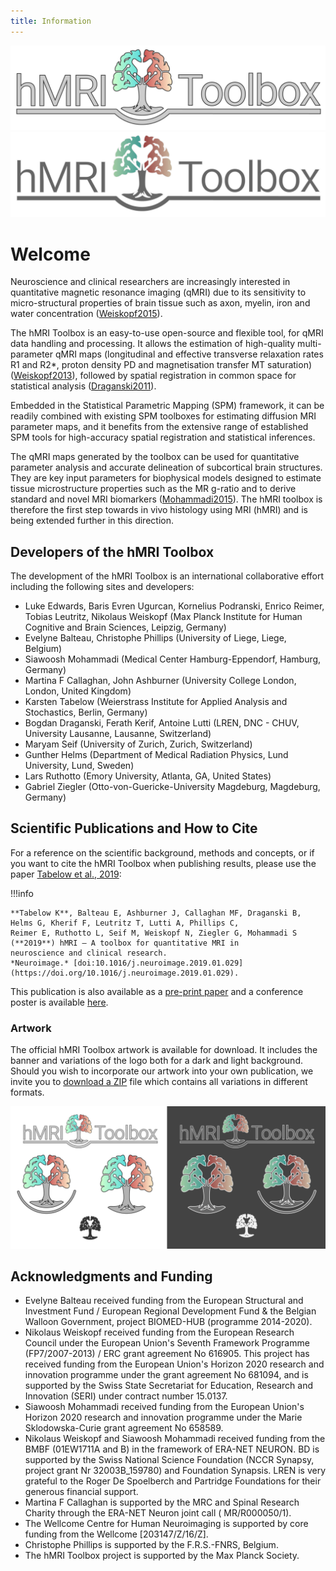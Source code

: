 ```yaml
---
title: Information
---
```


![hMRI Toolbox Banner](assets/images/Banner_Light@512px.png#only-light)
![hMRI Toolbox Banner](assets/images/Banner_Dark@512px.png#only-dark)

# Welcome

Neuroscience and clinical researchers are increasingly interested in quantitative magnetic resonance imaging (qMRI) due
to its sensitivity to micro-structural properties of brain tissue such as axon, myelin, iron and water concentration
([Weiskopf2015](docs/references.md#weiskopf2015)).

The hMRI Toolbox is an easy-to-use open-source and flexible tool, for qMRI data handling and processing.
It allows the estimation of high-quality multi-parameter qMRI maps (longitudinal and effective transverse relaxation
rates R1 and R2\*,
proton density PD and magnetisation transfer MT saturation)
([Weiskopf2013](docs/references.md#weiskopf2013)),
followed by spatial registration in common space for statistical analysis
([Draganski2011](docs/references.md#draganski2011)).

Embedded in the Statistical Parametric Mapping (SPM) framework,
it can be readily combined with existing SPM toolboxes for estimating diffusion MRI parameter maps,
and it benefits from the extensive range of established SPM tools for high-accuracy spatial registration and statistical
inferences.

The qMRI maps generated by the toolbox can be used for quantitative parameter analysis and accurate delineation of
subcortical brain structures.
They are key input parameters for biophysical models designed to estimate tissue microstructure properties
such as the MR g-ratio and to derive standard and novel MRI biomarkers
([Mohammadi2015](docs/references.md#mohammadi2015)).
The hMRI toolbox is therefore the first step towards in vivo histology using MRI (hMRI) and is being extended further in
this direction.

## Developers of the hMRI Toolbox

The development of the hMRI Toolbox is an international collaborative effort including the following sites and
developers:

- Luke Edwards, Baris Evren Ugurcan, Kornelius Podranski, Enrico Reimer, Tobias Leutritz, Nikolaus Weiskopf (Max Planck
  Institute for Human Cognitive and Brain Sciences, Leipzig, Germany)
- Evelyne Balteau, Christophe Phillips (University of Liege, Liege, Belgium)
- Siawoosh Mohammadi (Medical Center Hamburg-Eppendorf, Hamburg, Germany)
- Martina F Callaghan, John Ashburner (University College London, London, United Kingdom)
- Karsten Tabelow (Weierstrass Institute for Applied Analysis and Stochastics, Berlin, Germany)
- Bogdan Draganski, Ferath Kerif, Antoine Lutti (LREN, DNC - CHUV, University Lausanne, Lausanne, Switzerland)
- Maryam Seif (University of Zurich, Zurich, Switzerland)
- Gunther Helms (Department of Medical Radiation Physics, Lund University, Lund, Sweden)
- Lars Ruthotto (Emory University, Atlanta, GA, United States)
- Gabriel Ziegler (Otto-von-Guericke-University Magdeburg, Magdeburg, Germany)

## Scientific Publications and How to Cite

For a reference on the scientific background, methods and concepts, or if you want to cite the hMRI Toolbox when 
publishing results, please use the paper [Tabelow et al., 2019](docs/references.md#tabelow2019):

!!!info

    **Tabelow K**, Balteau E, Ashburner J, Callaghan MF, Draganski B, Helms G, Kherif F, Leutritz T, Lutti A, Phillips C,
    Reimer E, Ruthotto L, Seif M, Weiskopf N, Ziegler G, Mohammadi S (**2019**) hMRI – A toolbox for quantitative MRI in
    neuroscience and clinical research.
    *Neuroimage.* [doi:10.1016/j.neuroimage.2019.01.029](https://doi.org/10.1016/j.neuroimage.2019.01.029).

This publication is also available as a [pre-print paper](http://dx.doi.org/10.20347/WIAS.PREPRINT.2527)
and a conference poster is available [here](https://orbi.uliege.be/handle/2268/225763).

### Artwork

The official hMRI Toolbox artwork is available for download.
It includes the banner and variations of the logo both for a dark and light background.
Should you wish to incorporate our artwork into your own publication, we invite you to 
[download a ZIP](https://github.com/hMRI-group/hMRI-toolbox-docs/releases/download/v2023.0/hMRI-Toolbox-Artwork.zip)
file which contains all variations in different formats.

![hMRI Toolbox Artwork](assets/images/hmri_artwork.png)

## Acknowledgments and Funding

- Evelyne Balteau received funding from the European Structural and Investment Fund / European Regional Development
  Fund & the Belgian Walloon Government, project BIOMED-HUB (programme 2014-2020).
- Nikolaus Weiskopf received funding from the European Research Council under the European Union's Seventh Framework
  Programme (FP7/2007-2013) / ERC grant agreement No 616905. This project has received funding from the European Union's
  Horizon 2020 research and innovation programme under the grant agreement No 681094, and is supported by the Swiss
  State Secretariat for Education, Research and Innovation (SERI) under contract number 15.0137.
- Siawoosh Mohammadi received funding from the European Union's Horizon 2020 research and innovation programme under the
  Marie Sklodowska-Curie grant agreement No 658589.
- Nikolaus Weiskopf and Siawoosh Mohammadi received funding from the BMBF (01EW1711A and B) in the framework of ERA-NET
  NEURON. BD is supported by the Swiss National Science Foundation (NCCR Synapsy, project grant Nr 32003B_159780) and
  Foundation Synapsis. LREN is very grateful to the Roger De Spoelberch and Partridge Foundations for their generous
  financial support.
- Martina F Callaghan is supported by the MRC and Spinal Research Charity through the ERA-NET Neuron joint call (
  MR/R000050/1).
- The Wellcome Centre for Human Neuroimaging is supported by core funding from the Wellcome \[203147/Z/16/Z\].
- Christophe Phillips is supported by the F.R.S.-FNRS, Belgium.
- The hMRI Toolbox project is supported by the Max Planck Society.